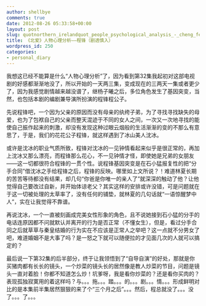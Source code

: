 ```yaml
---
author: shellbye
comments: true
date: 2012-08-26 05:33:58+00:00
layout: post
slug: quotnorthern_irelandquot_people_psychological_analysis_-_cheng_feng_spoilers_shenru
title: 《北爱》人物心理分析——程锋（剧透慎入）
wordpress_id: 250
categories:
- personal_diary
---
```


我想这已经不能算是什么“人物心理分析”了，因为看到第32集我起初对这部电视剧的好感都渐渐地没了，所以开始的一天两三集，变成现在的三两天一集或者更少了，因为我感觉剧情越来越没谱了，继杨子曦之后，多位角色发生了基因突变，当然，也包括本剧的编剧兼导演所扮演的程锋程公子。

先说程锋吧，一个因为父亲的原因而没有母亲的纨绔子弟，为了寻找寻找缺失的母爱，也为了包袱自己的父亲而整天混迹于不同的女人之间，一次又一次地寻找的能使自己振作起来的刺激，却没有发现这种过眼云烟般的生活渐渐的变的不那么有意思了，于是，我们的花花公子程锋，就这样遇到了冰山美人沈冰。

或许是沈冰的职业气质所致，程锋对沈冰的一见钟情看起来似乎是很正常的，再加上沈冰又那么漂亮，而程锋那么花心，不一见钟情才怪，即使她是兄弟的女朋友——这一切都很符合程锋的一贯个性。说程锋基因突变是在石小猛报复性的把“分手合同”借沈冰之手给程锋之后，程锋的反映。哪里如上文所说？！难道林夏长期的苦苦等待都没有结果，却几句“你爸是你唯一的亲人了”就深深的触动了他？让他觉得自己要改过自新，并开始体谅老父？其实这样的安排或许没错，可是问题就在于这一切被处理的太草率了，没有任何的铺垫，就林夏的几句话就“一语惊醒梦中人”，实在让我觉得不靠谱。

再说沈冰，一个一直被刻画成完美女性形象的角色，且不说她接到石小猛的分手的电话连原因都不问就默认并离开的行为是否正常（不懂女生），但是，看过分手合同之后就草草与秦皇结婚的行为实在不应该是正常人之举吧？这一点就不分男女了吧，难道婚姻不是大事了吗？是一怒之下就可以随便拉的才见面几次的人就可以搞定的？

最后说一下第32集的后半部分，终于让我领悟到了“自导自演”的好处，那就是你买猪肉都有长长的镜头，一个炒菜的镜头长的居然像是教人炒菜的节目，问题是镜头一直对着脸！你都不知道怎么炒！坑爹呀，我是看你炒菜的？还是看你买肉的？表现孤独寂寞用的着这样吗？与。。。拖。。。踏。。。的。。。剧。。。情。。。形成鲜明对比的是本集前半集居然狠狠的来了个“三个月之后”。。。然后，程总就没了。。。没了。。。了。。。

  

